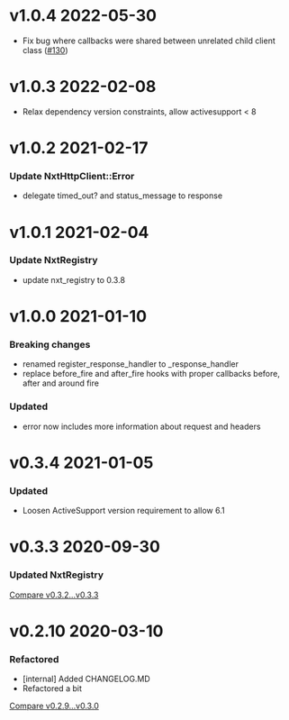 # v1.0.4 2022-05-30
- Fix bug where callbacks were shared between unrelated child client class ([#130](https://github.com/nxt-insurance/nxt_http_client/pull/130))

# v1.0.3 2022-02-08

- Relax dependency version constraints, allow activesupport < 8

# v1.0.2 2021-02-17

### Update NxtHttpClient::Error
- delegate timed_out? and status_message to response

# v1.0.1 2021-02-04

### Update NxtRegistry
- update nxt_registry to 0.3.8

# v1.0.0 2021-01-10

### Breaking changes
- renamed register_response_handler to _response_handler
- replace before_fire and after_fire hooks with proper callbacks before, after and around fire

### Updated
- error now includes more information about request and headers

# v0.3.4 2021-01-05

### Updated

- Loosen ActiveSupport version requirement to allow 6.1

# v0.3.3 2020-09-30

### Updated NxtRegistry

[Compare v0.3.2...v0.3.3](https://github.com/nxt-insurance/nxt_http_client/compare/v0.3.2...v0.3.3)

# v0.2.10 2020-03-10

### Refactored

- [internal] Added CHANGELOG.MD
- Refactored a bit

[Compare v0.2.9...v0.3.0](https://github.com/nxt-insurance/nxt_http_client/compare/v0.2.9...v0.2.10)
